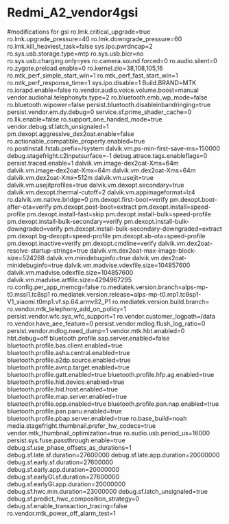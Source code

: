 # Redmi_A2_vendor4gsi
#modifications for gsi
ro.lmk.critical_upgrade=true
ro.lmk.upgrade_pressure=40
ro.lmk.downgrade_pressure=60
ro.lmk.kill_heaviest_task=false
sys.ipo.pwrdncap=2
ro.sys.usb.storage.type=mtp
ro.sys.usb.bicr=no
ro.sys.usb.charging.only=yes
ro.camera.sound.forced=0
ro.audio.silent=0
ro.zygote.preload.enable=0
ro.kernel.zio=38,108,105,16
ro.mtk_perf_simple_start_win=1
ro.mtk_perf_fast_start_win=1
ro.mtk_perf_response_time=1
sys.ipo.disable=1
Build.BRAND=MTK
ro.iorapd.enable=false
ro.vendor.audio.voice.volume.boost=manual
vendor.audiohal.telephonytx.type=2
ro.bluetooth.emb_wp_mode=false
ro.bluetooth.wipower=false
persist.bluetooth.disableinbandringing=true
persist.vendor.em.dy.debug=0
service.sf.prime_shader_cache=0
ro.llk.enable=false
ro.support_one_handed_mode=true
vendor.debug.sf.latch_unsignaled=1
pm.dexopt.aggressive_dex2oat.enable=false
ro.actionable_compatible_property.enabled=true
ro.postinstall.fstab.prefix=/system
dalvik.vm.ps-min-first-save-ms=150000
debug.stagefright.c2inputsurface=-1
debug.atrace.tags.enableflags=0
persist.traced.enable=1
dalvik.vm.image-dex2oat-Xms=64m
dalvik.vm.image-dex2oat-Xmx=64m
dalvik.vm.dex2oat-Xms=64m
dalvik.vm.dex2oat-Xmx=512m
dalvik.vm.usejit=true
dalvik.vm.usejitprofiles=true
dalvik.vm.dexopt.secondary=true
dalvik.vm.dexopt.thermal-cutoff=2
dalvik.vm.appimageformat=lz4
ro.dalvik.vm.native.bridge=0
pm.dexopt.first-boot=verify
pm.dexopt.boot-after-ota=verify
pm.dexopt.post-boot=extract
pm.dexopt.install=speed-profile
pm.dexopt.install-fast=skip
pm.dexopt.install-bulk=speed-profile
pm.dexopt.install-bulk-secondary=verify
pm.dexopt.install-bulk-downgraded=verify
pm.dexopt.install-bulk-secondary-downgraded=extract
pm.dexopt.bg-dexopt=speed-profile
pm.dexopt.ab-ota=speed-profile
pm.dexopt.inactive=verify
pm.dexopt.cmdline=verify
dalvik.vm.dex2oat-resolve-startup-strings=true
dalvik.vm.dex2oat-max-image-block-size=524288
dalvik.vm.minidebuginfo=true
dalvik.vm.dex2oat-minidebuginfo=true
dalvik.vm.madvise.vdexfile.size=104857600
dalvik.vm.madvise.odexfile.size=104857600
dalvik.vm.madvise.artfile.size=4294967295
ro.config.per_app_memcg=false
ro.mediatek.version.branch=alps-mp-t0.mssi1.tc8sp1
ro.mediatek.version.release=alps-mp-t0.mp1.tc8sp1-V1_xiaomi.t0mp1.vf.sp.64.armv82_P1
ro.mediatek.version.build.branch=
ro.vendor.mtk_telephony_add_on_policy=1
persist.vendor.wfc.sys_wfc_support=1
ro.vendor.customer_logpath=/data
ro.vendor.have_aee_feature=0
persist.vendor.mdlog.flush_log_ratio=0
persist.vendor.mdlog.need_dump=1
vendor.mtk.hbt.enabled=0
hbt.debug=off
bluetooth.profile.sap.server.enabled=false
bluetooth.profile.bas.client.enabled=true
bluetooth.profile.asha.central.enabled=true
bluetooth.profile.a2dp.source.enabled=true
bluetooth.profile.avrcp.target.enabled=true
bluetooth.profile.gatt.enabled=true
bluetooth.profile.hfp.ag.enabled=true
bluetooth.profile.hid.device.enabled=true
bluetooth.profile.hid.host.enabled=true
bluetooth.profile.map.server.enabled=true
bluetooth.profile.opp.enabled=true
bluetooth.profile.pan.nap.enabled=true
bluetooth.profile.pan.panu.enabled=true
bluetooth.profile.pbap.server.enabled=true
ro.base_build=noah
media.stagefright.thumbnail.prefer_hw_codecs=true
vendor.mtk_thumbnail_optimization=true
ro.audio.usb.period_us=16000
persist.sys.fuse.passthrough.enable=true
debug.sf.use_phase_offsets_as_durations=1
debug.sf.late.sf.duration=27600000
debug.sf.late.app.duration=20000000
debug.sf.early.sf.duration=27600000
debug.sf.early.app.duration=20000000
debug.sf.earlyGl.sf.duration=27600000
debug.sf.earlyGl.app.duration=20000000
debug.sf.hwc.min.duration=23000000
debug.sf.latch_unsignaled=true
debug.sf.predict_hwc_composition_strategy=0
debug.sf.enable_transaction_tracing=false
ro.vendor.mtk_power_off_alarm_test=1
